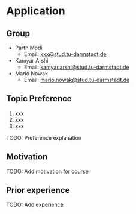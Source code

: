 # Application

## Group

- Parth Modi
  - Email: [xxx@stud.tu-darmstadt.de](mailto:xxx@stud.tu-darmstadt.de) 
- Kamyar Arshi
  - Email: [kamyar.arshi@stud.tu-darmstadt.de](mailto:kamyar.arshi@stud.tu-darmstadt.de)
- Mario Nowak
  - Email: [mario.nowak@stud.tu-darmstadt.de](mailto:mario.nowak@stud.tu-darmstadt.de)

## Topic Preference

1. xxx
2. xxx
3. xxx

TODO: Preference explanation

## Motivation

TODO: Add motivation for course

## Prior experience

TODO: Add experience
